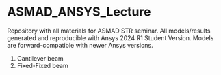 # ASMAD_ANSYS_Lecture
Repository with all materials for ASMAD STR seminar.
All models/results generated and reproducible with Ansys 2024 R1 Student Version. Models are forward-compatible with newer Ansys versions.

1. Cantilever beam
2. Fixed-Fixed beam

